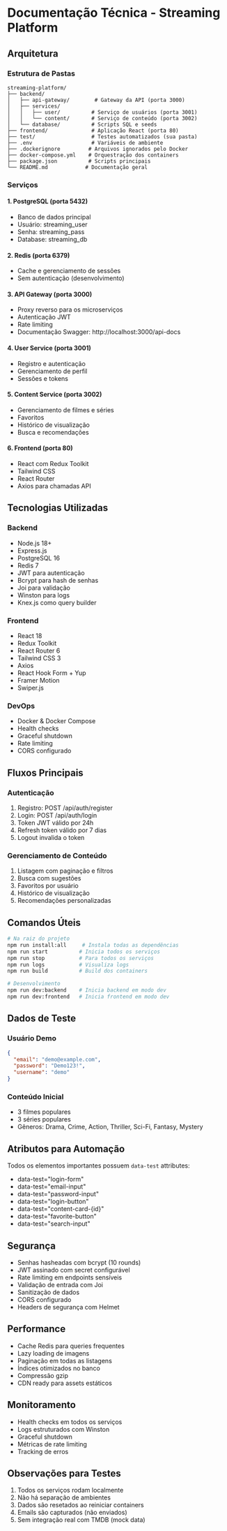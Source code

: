 # Documentação Técnica - Streaming Platform

## Arquitetura

### Estrutura de Pastas

```
streaming-platform/
├── backend/
│   ├── api-gateway/        # Gateway da API (porta 3000)
│   ├── services/
│   │   ├── user/          # Serviço de usuários (porta 3001)
│   │   └── content/       # Serviço de conteúdo (porta 3002)
│   └── database/          # Scripts SQL e seeds
├── frontend/              # Aplicação React (porta 80)
├── test/                  # Testes automatizados (sua pasta)
├── .env                   # Variáveis de ambiente
├── .dockerignore         # Arquivos ignorados pelo Docker
├── docker-compose.yml    # Orquestração dos containers
├── package.json          # Scripts principais
└── README.md            # Documentação geral
```

### Serviços

#### 1. PostgreSQL (porta 5432)

- Banco de dados principal
- Usuário: streaming_user
- Senha: streaming_pass
- Database: streaming_db

#### 2. Redis (porta 6379)

- Cache e gerenciamento de sessões
- Sem autenticação (desenvolvimento)

#### 3. API Gateway (porta 3000)

- Proxy reverso para os microserviços
- Autenticação JWT
- Rate limiting
- Documentação Swagger: http://localhost:3000/api-docs

#### 4. User Service (porta 3001)

- Registro e autenticação
- Gerenciamento de perfil
- Sessões e tokens

#### 5. Content Service (porta 3002)

- Gerenciamento de filmes e séries
- Favoritos
- Histórico de visualização
- Busca e recomendações

#### 6. Frontend (porta 80)

- React com Redux Toolkit
- Tailwind CSS
- React Router
- Axios para chamadas API

## Tecnologias Utilizadas

### Backend

- Node.js 18+
- Express.js
- PostgreSQL 16
- Redis 7
- JWT para autenticação
- Bcrypt para hash de senhas
- Joi para validação
- Winston para logs
- Knex.js como query builder

### Frontend

- React 18
- Redux Toolkit
- React Router 6
- Tailwind CSS 3
- Axios
- React Hook Form + Yup
- Framer Motion
- Swiper.js

### DevOps

- Docker & Docker Compose
- Health checks
- Graceful shutdown
- Rate limiting
- CORS configurado

## Fluxos Principais

### Autenticação

1. Registro: POST /api/auth/register
2. Login: POST /api/auth/login
3. Token JWT válido por 24h
4. Refresh token válido por 7 dias
5. Logout invalida o token

### Gerenciamento de Conteúdo

1. Listagem com paginação e filtros
2. Busca com sugestões
3. Favoritos por usuário
4. Histórico de visualização
5. Recomendações personalizadas

## Comandos Úteis

```bash
# Na raiz do projeto
npm run install:all     # Instala todas as dependências
npm run start          # Inicia todos os serviços
npm run stop           # Para todos os serviços
npm run logs           # Visualiza logs
npm run build          # Build dos containers

# Desenvolvimento
npm run dev:backend    # Inicia backend em modo dev
npm run dev:frontend   # Inicia frontend em modo dev
```

## Dados de Teste

### Usuário Demo

```json
{
  "email": "demo@example.com",
  "password": "Demo123!",
  "username": "demo"
}
```

### Conteúdo Inicial

- 3 filmes populares
- 3 séries populares
- Gêneros: Drama, Crime, Action, Thriller, Sci-Fi, Fantasy, Mystery

## Atributos para Automação

Todos os elementos importantes possuem `data-test` attributes:

- data-test="login-form"
- data-test="email-input"
- data-test="password-input"
- data-test="login-button"
- data-test="content-card-{id}"
- data-test="favorite-button"
- data-test="search-input"

## Segurança

- Senhas hasheadas com bcrypt (10 rounds)
- JWT assinado com secret configurável
- Rate limiting em endpoints sensíveis
- Validação de entrada com Joi
- Sanitização de dados
- CORS configurado
- Headers de segurança com Helmet

## Performance

- Cache Redis para queries frequentes
- Lazy loading de imagens
- Paginação em todas as listagens
- Índices otimizados no banco
- Compressão gzip
- CDN ready para assets estáticos

## Monitoramento

- Health checks em todos os serviços
- Logs estruturados com Winston
- Graceful shutdown
- Métricas de rate limiting
- Tracking de erros

## Observações para Testes

1. Todos os serviços rodam localmente
2. Não há separação de ambientes
3. Dados são resetados ao reiniciar containers
4. Emails são capturados (não enviados)
5. Sem integração real com TMDB (mock data)
